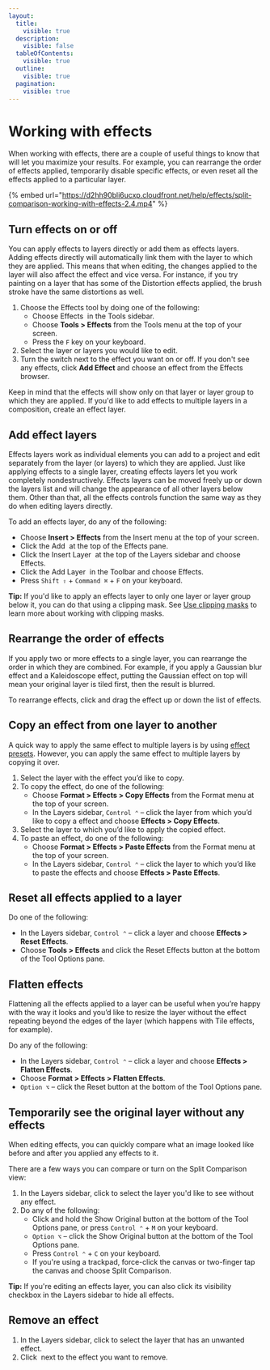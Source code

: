 ```yaml
---
layout:
  title:
    visible: true
  description:
    visible: false
  tableOfContents:
    visible: true
  outline:
    visible: true
  pagination:
    visible: true
---
```


# Working with effects

When working with effects, there are a couple of useful things to know that will let you maximize your results. For example, you can rearrange the order of effects applied, temporarily disable specific effects, or even reset all the effects applied to a particular layer.

{% embed url="https://d2hh90bli6ucxp.cloudfront.net/help/effects/split-comparison-working-with-effects-2.4.mp4" %}

## Turn effects on or off

You can apply effects to layers directly or add them as effects layers. Adding effects directly will automatically link them with the layer to which they are applied. This means that when editing, the changes applied to the layer will also affect the effect and vice versa. For instance, if you try painting on a layer that has some of the Distortion effects applied, the brush stroke have the same distortions as well.

1. Choose the Effects tool by doing one of the following:
   * Choose Effects <img src="https://help.pixelmator.com/pixelmator-pro/3.5/assets/English/1590058938000.png" alt="" data-size="line"> in the Tools sidebar.
   * Choose **Tools > Effects** from the Tools menu at the top of your screen.
   * Press the `F` key on your keyboard.
2. Select the layer or layers you would like to edit.
3. Turn the switch next to the effect you want on or off. If you don't see any effects, click **Add Effect** and choose an effect from the Effects browser.&#x20;

Keep in mind that the effects will show only on that layer or layer group to which they are applied. If you'd like to add effects to multiple layers in a composition, create an effect layer.

## Add effect layers

Effects layers work as individual elements you can add to a project and edit separately from the layer (or layers) to which they are applied. Just like applying effects to a single layer, creating effects layers let you work completely nondestructively. Effects layers can be moved freely up or down the layers list and will change the appearance of all other layers below them. Other than that, all the effects controls function the same way as they do when editing layers directly.

To add an effects layer, do any of the following:

* Choose **Insert > Effects** from the Insert menu at the top of your screen.
* Click the Add <img src="https://help.pixelmator.com/pixelmator-pro/3.5/assets/English/1604676890000.png" alt="" data-size="line"> at the top of the Effects pane.
* Click the Insert Layer <img src="https://help.pixelmator.com/pixelmator-pro/3.5/assets/English/1648724547000.png" alt="" data-size="line"> at the top of the Layers sidebar and choose Effects.
* Click the Add Layer <img src="https://help.pixelmator.com/pixelmator-pro/3.5/assets/English/1579274394000.png" alt="" data-size="line"> in the Toolbar and choose Effects.
* Press `Shift ⇧` + `Command ⌘` + `F` on your keyboard.

**Tip:** If you'd like to apply an effects layer to only one layer or layer group below it, you can do that using a clipping mask. See [Use clipping masks](https://www.pixelmator.com/support/guide/pixelmator-pro/1156) to learn more about working with clipping masks.

## Rearrange the order of effects

If you apply two or more effects to a single layer, you can rearrange the order in which they are combined. For example, if you apply a Gaussian blur effect and a Kaleidoscope effect, putting the Gaussian effect on top will mean your original layer is tiled first, then the result is blurred.

To rearrange effects, click and drag the effect up or down the list of effects.

## Copy an effect from one layer to another

A quick way to apply the same effect to multiple layers is by using [effect presets](effect-presets.md). However, you can apply the same effect to multiple layers by copying it over.

1. Select the layer with the effect you’d like to copy.
2. To copy the effect, do one of the following:
   * Choose **Format > Effects > Copy Effects** from the Format menu at the top of your screen.
   * In the Layers sidebar, `Control ⌃` – click the layer from which you’d like to copy a effect and choose **Effects > Copy Effects**.
3. Select the layer to which you’d like to apply the copied effect.
4. To paste an effect, do one of the following:
   * Choose **Format > Effects > Paste Effects** from the Format menu at the top of your screen.
   * In the Layers sidebar, `Control ⌃` – click the layer to which you’d like to paste the effects and choose **Effects > Paste Effects**.

## Reset all effects applied to a layer

Do one of the following:

* In the Layers sidebar, `Control ⌃` – click a layer and choose **Effects > Reset Effects**.
* Choose **Tools > Effects** and click the Reset Effects button at the bottom of the Tool Options pane.

## Flatten effects

Flattening all the effects applied to a layer can be useful when you’re happy with the way it looks and you’d like to resize the layer without the effect repeating beyond the edges of the layer (which happens with Tile effects, for example).

Do any of the following:

* In the Layers sidebar, `Control ⌃` – click a layer and choose **Effects > Flatten Effects**.
* Choose **Format > Effects > Flatten Effects**.
* `Option ⌥` – click the Reset button at the bottom of the Tool Options pane.

## Temporarily see the original layer without any effects

When editing effects, you can quickly compare what an image looked like before and after you applied any effects to it.

There are a few ways you can compare or turn on the Split Comparison view:

1. In the Layers sidebar, click to select the layer you'd like to see without any effect.
2. Do any of the following:&#x20;
   * Click and hold the Show Original button at the bottom of the Tool Options pane, or press `Control ⌃` + `M` on your keyboard.
   * `Option ⌥` – click the Show Original button at the bottom of the Tool Options pane.
   * Press `Control ⌃` + `C` on your keyboard.
   * If you're using a trackpad, force-click the canvas or two-finger tap the canvas and choose Split Comparison.

**Tip:** If you're editing an effects layer, you can also click its visibility checkbox in the Layers sidebar to hide all effects.

## Remove an effect

1. In the Layers sidebar, click to select the layer that has an unwanted effect.
2. Click <img src="https://help.pixelmator.com/pixelmator-pro/3.5/assets/English/1604317638000.png" alt="" data-size="line"> next to the effect you want to remove.
